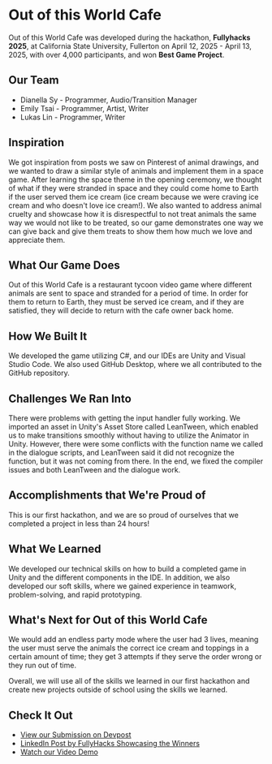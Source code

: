 # Out of this World Cafe

Out of this World Cafe was developed during the hackathon, **Fullyhacks 2025**, at California State University, Fullerton on April 12, 2025 - April 13, 2025, with over 4,000 participants, and won **Best Game Project**. 

## Our Team
* Dianella Sy - Programmer, Audio/Transition Manager
* Emily Tsai - Programmer, Artist, Writer
* Lukas Lin - Programmer, Writer

## Inspiration
We got inspiration from posts we saw on Pinterest of animal drawings, and we wanted to draw a similar style of animals and implement them in a space game. After learning the space theme in the opening ceremony, we thought of what if they were stranded in space and they could come home to Earth if the user served them ice cream (ice cream because we were craving ice cream and who doesn't love ice cream!). We also wanted to address animal cruelty and showcase how it is disrespectful to not treat animals the same way we would not like to be treated, so our game demonstrates one way we can give back and give them treats to show them how much we love and appreciate them.

## What Our Game Does
Out of this World Cafe is a restaurant tycoon video game where different animals are sent to space and stranded for a period of time. In order for them to return to Earth, they must be served ice cream, and if they are satisfied, they will decide to return with the cafe owner back home. 

## How We Built It
We developed the game utilizing C#, and our IDEs are Unity and Visual Studio Code. We also used GitHub Desktop, where we all contributed to the GitHub repository.

## Challenges We Ran Into
There were problems with getting the input handler fully working. We imported an asset in Unity's Asset Store called LeanTween, which enabled us to make transitions smoothly without having to utilize the Animator in Unity. However, there were some conflicts with the function name we called in the dialogue scripts, and LeanTween said it did not recognize the function, but it was not coming from there. In the end, we fixed the compiler issues and both LeanTween and the dialogue work.

## Accomplishments that We're Proud of
This is our first hackathon, and we are so proud of ourselves that we completed a project in less than 24 hours!

## What We Learned
We developed our technical skills on how to build a completed game in Unity and the different components in the IDE. In addition, we also developed our soft skills, where we gained experience in teamwork, problem-solving, and rapid prototyping.

## What's Next for Out of this World Cafe
We would add an endless party mode where the user had 3 lives, meaning the user must serve the animals the correct ice cream and toppings in a certain amount of time; they get 3 attempts if they serve the order wrong or they run out of time. 

Overall, we will use all of the skills we learned in our first hackathon and create new projects outside of school using the skills we learned.

## Check It Out
- [View our Submission on Devpost](https://devpost.com/software/out-of-this-world-cafe?_gl=1*q7ws37*_gcl_au*MjAxMTczMDExNC4xNzQ0NTk2NTEy*_ga*NDc2NTI1MTQyLjE3MzM5NjU4ODE.*_ga_0YHJK3Y10M*MTc0NDcyNzU5Ni4zLjEuMTc0NDcyNzY0MC4wLjAuMA..)
- [LinkedIn Post by FullyHacks Showcasing the Winners](https://www.linkedin.com/posts/fullyhacks_fullyhacks-fullyhacks2025-acm-activity-7317686445756817409-8a0P)
- [Watch our Video Demo](https://vimeo.com/1075136877)

